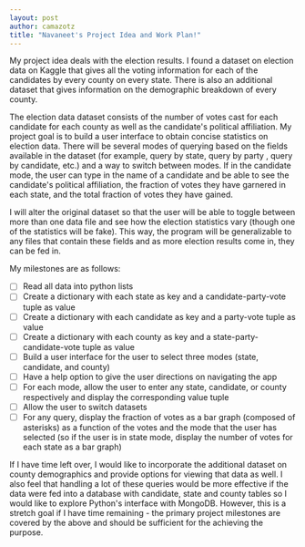 ```yaml
---
layout: post
author: camazotz
title: "Navaneet's Project Idea and Work Plan!"
---
```


My project idea deals with the election results. I found a dataset on election data on Kaggle that gives all the voting information for each of the candidates by every county on every state. There is also an additional dataset that gives information on the demographic breakdown of every county.

The election data dataset consists of the number of votes cast for each candidate for each county as well as the candidate's political affiliation. My project goal is to build a user interface to obtain concise statistics on election data. There will be several modes of querying based on the fields available in the dataset (for example, query by state, query by party , query by candidate, etc.) and a way to switch between modes. If in the candidate mode, the user can type in the name of a candidate and be able to see the candidate's political affiliation, the fraction of votes they have garnered in each state, and the total fraction of votes they have gained.

I will alter the original dataset so that the user will be able to toggle between more than one data file and see how the election statistics vary (though one of the statistics will be fake). This way, the program will be generalizable to any files that contain these fields and as more election results come in, they can be fed in.

My milestones are as follows:

- [ ] Read all data into python lists
- [ ] Create a dictionary with each state as key and a candidate-party-vote tuple as value
- [ ] Create a dictionary with each candidate as key and a party-vote tuple as value
- [ ] Create a dictionary with each county as key and a state-party-candidate-vote tuple as value
- [ ] Build a user interface for the user to select three modes (state, candidate, and county)
- [ ] Have a help option to give the user directions on navigating the app
- [ ] For each mode, allow the user to enter any state, candidate, or county respectively and display the corresponding value tuple
- [ ] Allow the user to switch datasets
- [ ] For any query, display the fraction of votes as a bar graph (composed of asterisks) as a function of the votes and the mode that the user has selected (so if the user is in state mode, display the number of votes for each state as a bar graph)

If I have time left over, I would like to incorporate the additional dataset on county demographics and provide options for viewing that data as well. I also feel that handling a lot of these queries would be more effective if the data were fed into a database with candidate, state and county tables so I would like to explore Python's interface with MongoDB. However, this is a stretch goal if I have time remaining - the primary project milestones are covered by the above and should be sufficient for the achieving the purpose.
